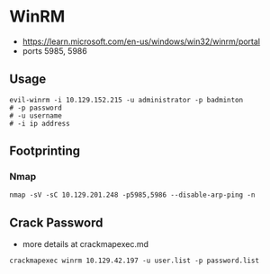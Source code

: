 # WinRM
- https://learn.microsoft.com/en-us/windows/win32/winrm/portal
- ports 5985, 5986

## Usage
```shell
evil-winrm -i 10.129.152.215 -u administrator -p badminton
# -p password
# -u username 
# -i ip address
```

## Footprinting
### Nmap
```shell
nmap -sV -sC 10.129.201.248 -p5985,5986 --disable-arp-ping -n
```

## Crack Password
- more details at crackmapexec.md
```shell
crackmapexec winrm 10.129.42.197 -u user.list -p password.list 
```


